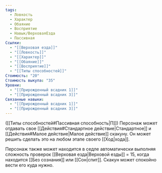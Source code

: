 ```yaml
---
tags:
  - Ловкость
  - Характер
  - Обаяние
  - Восприятие
  - Навык/ВерховаяЕзда
  - Пассивная
Ссылки:
  - "[[Верховая езда]]"
  - "[[Ловкость]]"
  - "[[Характер]]"
  - "[[Обаяние]]"
  - "[[Восприятие]]"
  - "[[Типы способностей]]"
Стоимость: "20"
Стоимость выкупа: "35"
Уровни:
  - "[[Прирожденный всадник 1]]"
  - "[[Прирожденный всадник 3]]"
Связанные навыки:
  - "[[Прирожденный всадник 1]]"
  - "[[Прирожденный всадник 3]]"
---
```

([[Типы способностей#Пассивная способность|П]]) Персонаж может отдавать свое [[Действия#Стандартное действие|Стандартное]] и [[Действия#Малое действие|Малое действие]] скакуну. Он может решить сделать это на любом этапе своего [[Ход|хода]]. 

Персонаж также может находится в седле автоматически выполняя сложность проверок [[Верховая езда|Верховой езды]] = 15, когда находится [[Без сознания]] или [[Сон|спит]]. Скакун может спокойно вести его куда нужно.